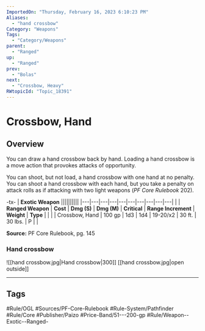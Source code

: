 ```yaml
---
ImportedOn: "Thursday, February 16, 2023 6:10:23 PM"
Aliases:
  - "hand crossbow"
Category: "Weapons"
Tags:
  - "Category/Weapons"
parent:
  - "Ranged"
up:
  - "Ranged"
prev:
  - "Bolas"
next:
  - "Crossbow, Heavy"
RWtopicId: "Topic_18391"
---
```

# Crossbow, Hand
## Overview
You can draw a hand crossbow back by hand. Loading a hand crossbow is a move action that provokes attacks of opportunity.

You can shoot, but not load, a hand crossbow with one hand at no penalty. You can shoot a hand crossbow with each hand, but you take a penalty on attack rolls as if attacking with two light weapons (*PF Core Rulebook* 202).


-tx-
| **Exotic Weapon** ||||||||||
|---|---|---|---|---|---|---|---|---|---|
| | **Ranged Weapon** | **Cost** | **Dmg (S)** | **Dmg (M)** | **Critical** | **Range Increment** | **Weight** | **Type** |  |
| | Crossbow, Hand | 100 gp | 1d3 | 1d4 | 19-20/x2 | 30 ft. | 30 lbs. | P |  |

**Source:** PF Core Rulebook, pg. 145

### Hand crossbow
![[hand crossbow.jpg|Hand crossbow|300]]
[[hand crossbow.jpg|open outside]]


---
## Tags
#Rule/OGL #Sources/PF-Core-Rulebook #Rule-System/Pathfinder #Rule/Core #Publisher/Paizo #Price-Band/51---200-gp #Rule/Weapon--Exotic--Ranged-

